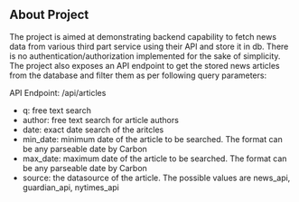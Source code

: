 ## About Project

The project is aimed at demonstrating backend capability to fetch news data from various third part service using their API and store it in db. There is no authentication/authorization implemented for the sake of simplicity. The project also exposes an API endpoint to get the stored news articles from the database and filter them as per following query parameters:

API Endpoint: /api/articles
- q: free text search 
- author: free text search for article authors
- date: exact date search of the aritcles
- min_date: minimum date of the article to be searched. The format can be any parseable date by Carbon 
- max_date: maximum date of the article to be searched. The format can be any parseable date by Carbon
- source: the datasource of the article. The possible values are news_api, guardian_api, nytimes_api
